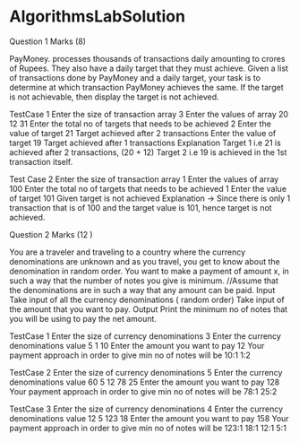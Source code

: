 # AlgorithmsLabSolution

Question 1 Marks (8)

PayMoney. processes thousands of transactions daily amounting to crores of Rupees. They 
also have a daily target that they must achieve. Given a list of transactions done by 
PayMoney and a daily target, your task is to determine at which transaction PayMoney 
achieves the same. If the target is not achievable, then display the target is not achieved.

TestCase 1
Enter the size of transaction array
3
Enter the values of array
20 12 31
Enter the total no of targets that needs to be achieved
2
Enter the value of target
21
Target achieved after 2 transactions 
Enter the value of target
19
Target achieved after 1 transactions 
Explanation
Target 1 i.e 21 is achieved after 2 transactions, (20 + 12)
Target 2 i.e 19 is achieved in the 1st transaction itself.

Test Case 2
Enter the size of transaction array
1
Enter the values of array
100
Enter the total no of targets that needs to be achieved
1
Enter the value of target
101
Given target is not achieved 
Explanation → Since there is only 1 transaction that is of 100 and the target value is 101, 
hence target is not achieved.

Question 2 Marks (12 ) 

You are a traveler and traveling to a country where the currency denominations are 
unknown and as you travel, you get to know about the denomination in random order.
You want to make a payment of amount x, in such a way that the number of notes you give 
is minimum.
//Assume that the denominations are in such a way that any amount can be paid.
Input
Take input of all the currency denominations ( random order)
Take input of the amount that you want to pay.
Output
Print the minimum no of notes that you will be using to pay the net amount.

TestCase 1
Enter the size of currency denominations 
3
Enter the currency denominations value
5
1
10
Enter the amount you want to pay
12
Your payment approach in order to give min no of notes will be
10:1
1:2

TestCase 2
Enter the size of currency denominations 
5
Enter the currency denominations value
60
5
12
78
25
Enter the amount you want to pay
128
Your payment approach in order to give min no of notes will be
78:1
25:2

TestCase 3
Enter the size of currency denominations 
4
Enter the currency denominations value
12
5
123
18
Enter the amount you want to pay
158
Your payment approach in order to give min no of notes will be
123:1
18:1
12:1
5:1
